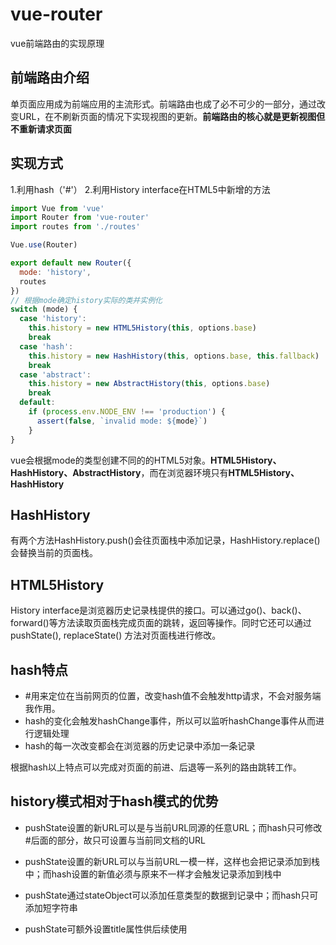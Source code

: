 # vue-router
vue前端路由的实现原理

## 前端路由介绍
单页面应用成为前端应用的主流形式。前端路由也成了必不可少的一部分，通过改变URL，在不刷新页面的情况下实现视图的更新。**前端路由的核心就是更新视图但不重新请求页面**

## 实现方式
1.利用hash（'#'）
2.利用History interface在HTML5中新增的方法

```javascript
import Vue from 'vue'
import Router from 'vue-router'
import routes from './routes'

Vue.use(Router)

export default new Router({
  mode: 'history',
  routes
})
// 根据mode确定history实际的类并实例化
switch (mode) {
  case 'history':
    this.history = new HTML5History(this, options.base)
    break
  case 'hash':
    this.history = new HashHistory(this, options.base, this.fallback)
    break
  case 'abstract':
    this.history = new AbstractHistory(this, options.base)
    break
  default:
    if (process.env.NODE_ENV !== 'production') {
      assert(false, `invalid mode: ${mode}`)
    }
}
```
vue会根据mode的类型创建不同的的HTML5对象。**HTML5History、HashHistory、AbstractHistory**，而在浏览器环境只有**HTML5History、HashHistory**

## HashHistory
有两个方法HashHistory.push()会往页面栈中添加记录，HashHistory.replace()会替换当前的页面栈。
## HTML5History
History interface是浏览器历史记录栈提供的接口。可以通过go()、back()、forward()等方法读取页面栈完成页面的跳转，返回等操作。同时它还可以通过pushState(), replaceState() 方法对页面栈进行修改。

## hash特点

* \#用来定位在当前网页的位置，改变hash值不会触发http请求，不会对服务端我作用。
* hash的变化会触发hashChange事件，所以可以监听hashChange事件从而进行逻辑处理
* hash的每一次改变都会在浏览器的历史记录中添加一条记录

根据hash以上特点可以完成对页面的前进、后退等一系列的路由跳转工作。


## history模式相对于hash模式的优势
* pushState设置的新URL可以是与当前URL同源的任意URL；而hash只可修改#后面的部分，故只可设置与当前同文档的URL

* pushState设置的新URL可以与当前URL一模一样，这样也会把记录添加到栈中；而hash设置的新值必须与原来不一样才会触发记录添加到栈中

* pushState通过stateObject可以添加任意类型的数据到记录中；而hash只可添加短字符串

* pushState可额外设置title属性供后续使用